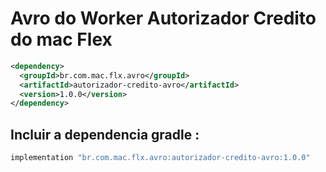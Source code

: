 # Avro do Worker Autorizador Credito do mac Flex

```xml
<dependency>
  <groupId>br.com.mac.flx.avro</groupId>
  <artifactId>autorizador-credito-avro</artifactId>
  <version>1.0.0</version>
</dependency>
```

## Incluir a dependencia gradle :

```gradle
implementation "br.com.mac.flx.avro:autorizador-credito-avro:1.0.0"
```